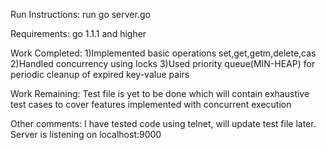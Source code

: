 

Run Instructions:
run go server.go

Requirements:
go 1.1.1 and higher


Work Completed:
1)Implemented basic operations set,get,getm,delete,cas
2)Handled concurrency using locks
3)Used priority queue(MIN-HEAP) for periodic cleanup of expired key-value pairs

Work Remaining:
Test file is yet to be done which will contain exhaustive test cases to cover
features implemented with concurrent execution

Other comments:
I have tested code using telnet, will update test file later.
Server is listening on localhost:9000

